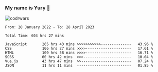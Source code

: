 ### My name is Yury 👋 
![codrwars](https://www.codewars.com/users/litury/badges/micro) 


<!--START_SECTION:waka-->

```text
From: 28 January 2022 - To: 28 April 2023

Total Time: 604 hrs 27 mins

JavaScript       265 hrs 43 mins >>>>>>>>>>>--------------   43.96 %
CSS              106 hrs 27 mins >>>>---------------------   17.61 %
HTML             100 hrs 58 mins >>>>---------------------   16.71 %
SCSS             60 hrs 42 mins  >>>----------------------   10.04 %
Vue.js           43 hrs 47 mins  >>-----------------------   07.24 %
JSON             11 hrs 11 mins  -------------------------   01.85 %
```

<!--END_SECTION:waka-->

